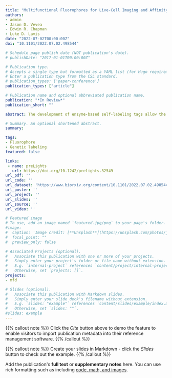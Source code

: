 ```yaml
---
title: "Multifunctional Fluorophores for Live-Cell Imaging and Affinity Capture of Proteins"
authors:
- admin
- Jason D. Vevea
- Edwin R. Chapman
- Luke D. Lavis
date: "2022-07-02T00:00:00Z"
doi: "10.1101/2022.07.02.498544"

# Schedule page publish date (NOT publication's date).
# publishDate: "2017-01-01T00:00:00Z"

# Publication type.
# Accepts a single type but formatted as a YAML list (for Hugo requirements).
# Enter a publication type from the CSL standard.
# publication_types: ['paper-conference']
publication_types: ["article"]

# Publication name and optional abbreviated publication name.
publication: "*In Review*"
publication_short: ""

abstract: The development of enzyme-based self-labeling tags allow the labeling of proteins in living cells with synthetic small-molecules. Use of a fluorophore-containing ligand enables the visualization of protein location inside cells using fluorescence microscopy. Alternatively, deployment of a biotin-containing ligand allows purification of tagged protein using affinity resins. Despite these various applications of self labeling tags, most ligands serve a single purpose. Here, we describe self labeling tag ligands that allow both visualization and subsequent capture of a protein. A key design principle is exploiting the chemical properties and size of a rhodamine fluorophore to optimize cell-permeability of the ligand and the capture efficiency of the biotin conjugate. This work generates useful "multifunctional" fluorophores with generalizable design principles that will allow the construction of new tools for biology.

# Summary. An optional shortened abstract.
summary:

tags:
- Fluorophore
- Genetic labeling
featured: false

links:
 - name: preLights
   url: https://doi.org/10.1242/prelights.32549
url_pdf: ''
url_code: ''
url_dataset: 'https://www.biorxiv.org/content/10.1101/2022.07.02.498544v1.supplementary-material'
url_poster: ''
url_project: ''
url_slides: ''
url_source: ''
url_video: ''

# Featured image
# To use, add an image named `featured.jpg/png` to your page's folder.
#image:
#  caption: 'Image credit: [**Unsplash**](https://unsplash.com/photos/jdD8gXaTZsc)'
#  focal_point: ""
#  preview_only: false

# Associated Projects (optional).
#   Associate this publication with one or more of your projects.
#   Simply enter your project's folder or file name without extension.
#   E.g. `internal-project` references `content/project/internal-project/index.md`.
#   Otherwise, set `projects: []`.
projects:
- mfd

# Slides (optional).
#   Associate this publication with Markdown slides.
#   Simply enter your slide deck's filename without extension.
#   E.g. `slides: "example"` references `content/slides/example/index.md`.
#   Otherwise, set `slides: ""`.
#slides: example
---
```


{{% callout note %}}
Click the *Cite* button above to demo the feature to enable visitors to import publication metadata into their reference management software.
{{% /callout %}}

{{% callout note %}}
Create your slides in Markdown - click the *Slides* button to check out the example.
{{% /callout %}}

Add the publication's **full text** or **supplementary notes** here. You can use rich formatting such as including [code, math, and images](https://docs.hugoblox.com/content/writing-markdown-latex/).